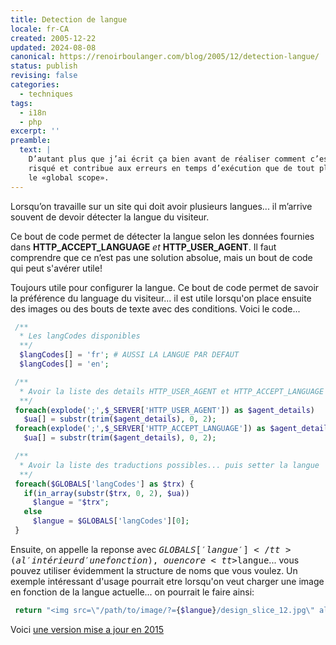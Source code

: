 ```yaml
---
title: Detection de langue
locale: fr-CA
created: 2005-12-22
updated: 2024-08-08
canonical: https://renoirboulanger.com/blog/2005/12/detection-langue/
status: publish
revising: false
categories:
  - techniques
tags:
  - i18n
  - php
excerpt: ''
preamble:
  text: |
    D’autant plus que j’ai écrit ça bien avant de réaliser comment c’est très
    risqué et contribue aux erreurs en temps d’exécution que de tout placer dans
    le «global scope».
---
```


Lorsqu’on travaille sur un site qui doit avoir plusieurs langues... il m’arrive
souvent de devoir détecter la langue du visiteur.

Ce bout de code permet de détecter la langue selon les données fournies dans
<strong>HTTP_ACCEPT_LANGUAGE</strong> <em>et</em>
<strong>HTTP_USER_AGENT</strong>. Il faut comprendre que ce n’est pas une
solution absolue, mais un bout de code qui peut s'avérer utile!

<!--more-->

Toujours utile pour configurer la langue. Ce bout de code permet de savoir la
préférence du language du visiteur... il est utile lorsqu'on place ensuite des
images ou des bouts de texte avec des conditions. Voici le code...

```php
 /**
  * Les langCodes disponibles
  **/
  $langCodes[] = 'fr'; # AUSSI LA LANGUE PAR DEFAUT
  $langCodes[] = 'en';

 /**
  * Avoir la liste des details HTTP_USER_AGENT et HTTP_ACCEPT_LANGUAGE dans $ua
  **/
 foreach(explode(';',$_SERVER['HTTP_USER_AGENT']) as $agent_details)
   $ua[] = substr(trim($agent_details), 0, 2);
 foreach(explode(';',$_SERVER['HTTP_ACCEPT_LANGUAGE']) as $agent_details)
   $ua[] = substr(trim($agent_details), 0, 2);

 /**
  * Avoir la liste des traductions possibles... puis setter la langue
  **/
 foreach($GLOBALS['langCodes'] as $trx) {
   if(in_array(substr($trx, 0, 2), $ua))
     $langue = "$trx";
   else
     $langue = $GLOBALS['langCodes'][0];
 }
```

Ensuite, on appelle la reponse avec
<tt>$GLOBALS['langue']</tt> (a l'intérieur d'une fonction), ou encore <tt>$langue</tt>...
vous pouvez utiliser évidemment la structure de noms que vous voulez. Un exemple
intéressant d'usage pourrait etre lorsqu'on veut charger une image en fonction
de la langue actuelle... on pourrait le faire ainsi:

```php
 return "<img src=\"/path/to/image/?={$langue}/design_slice_12.jpg\" alt=\"Welcome\" border=\"0\" />";
```


Voici [une version mise a jour en 2015][wphttpsupportedlanguagechooser]
<script src="https://gist.github.com/renoirb/88a6065f7dffeea77333.js"></script>


[wphttpsupportedlanguagechooser]:
  https://gist.github.com/renoirb/88a6065f7dffeea77333
  'Détection de langue en utilisant les entêtes HTTP Accept-Language'

